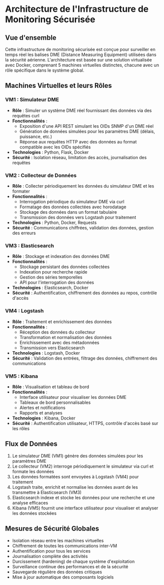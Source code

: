 # Architecture de l'Infrastructure de Monitoring Sécurisée

## Vue d'ensemble

Cette infrastructure de monitoring sécurisée est conçue pour surveiller en temps réel les balises DME (Distance Measuring Equipment) utilisées dans la sécurité aérienne. L'architecture est basée sur une solution virtualisée avec Docker, comprenant 5 machines virtuelles distinctes, chacune avec un rôle spécifique dans le système global.

## Machines Virtuelles et leurs Rôles

### VM1 : Simulateur DME
- **Rôle** : Simuler un système DME réel fournissant des données via des requêtes curl
- **Fonctionnalités** :
  - Exposition d'une API REST simulant les OIDs SNMP d'un DME réel
  - Génération de données simulées pour les paramètres DME (délais, puissance, etc.)
  - Réponse aux requêtes HTTP avec des données au format compatible avec les OIDs spécifiés
- **Technologies** : Python, Flask, Docker
- **Sécurité** : Isolation réseau, limitation des accès, journalisation des requêtes

### VM2 : Collecteur de Données
- **Rôle** : Collecter périodiquement les données du simulateur DME et les formater
- **Fonctionnalités** :
  - Interrogation périodique du simulateur DME via curl
  - Formatage des données collectées avec horodatage
  - Stockage des données dans un format tabulaire
  - Transmission des données vers Logstash pour traitement
- **Technologies** : Python, Docker, Requests
- **Sécurité** : Communications chiffrées, validation des données, gestion des erreurs

### VM3 : Elasticsearch
- **Rôle** : Stockage et indexation des données DME
- **Fonctionnalités** :
  - Stockage persistant des données collectées
  - Indexation pour recherche rapide
  - Gestion des séries temporelles
  - API pour l'interrogation des données
- **Technologies** : Elasticsearch, Docker
- **Sécurité** : Authentification, chiffrement des données au repos, contrôle d'accès

### VM4 : Logstash
- **Rôle** : Traitement et enrichissement des données
- **Fonctionnalités** :
  - Réception des données du collecteur
  - Transformation et normalisation des données
  - Enrichissement avec des métadonnées
  - Transmission vers Elasticsearch
- **Technologies** : Logstash, Docker
- **Sécurité** : Validation des entrées, filtrage des données, chiffrement des communications

### VM5 : Kibana
- **Rôle** : Visualisation et tableau de bord
- **Fonctionnalités** :
  - Interface utilisateur pour visualiser les données DME
  - Tableaux de bord personnalisables
  - Alertes et notifications
  - Rapports et analyses
- **Technologies** : Kibana, Docker
- **Sécurité** : Authentification utilisateur, HTTPS, contrôle d'accès basé sur les rôles

## Flux de Données

1. Le simulateur DME (VM1) génère des données simulées pour les paramètres DME
2. Le collecteur (VM2) interroge périodiquement le simulateur via curl et formate les données
3. Les données formatées sont envoyées à Logstash (VM4) pour traitement
4. Logstash traite, enrichit et normalise les données avant de les transmettre à Elasticsearch (VM3)
5. Elasticsearch indexe et stocke les données pour une recherche et une analyse efficaces
6. Kibana (VM5) fournit une interface utilisateur pour visualiser et analyser les données stockées

## Mesures de Sécurité Globales

- Isolation réseau entre les machines virtuelles
- Chiffrement de toutes les communications inter-VM
- Authentification pour tous les services
- Journalisation complète des activités
- Durcissement (hardening) de chaque système d'exploitation
- Surveillance continue des performances et de la sécurité
- Sauvegarde régulière des données critiques
- Mise à jour automatique des composants logiciels
